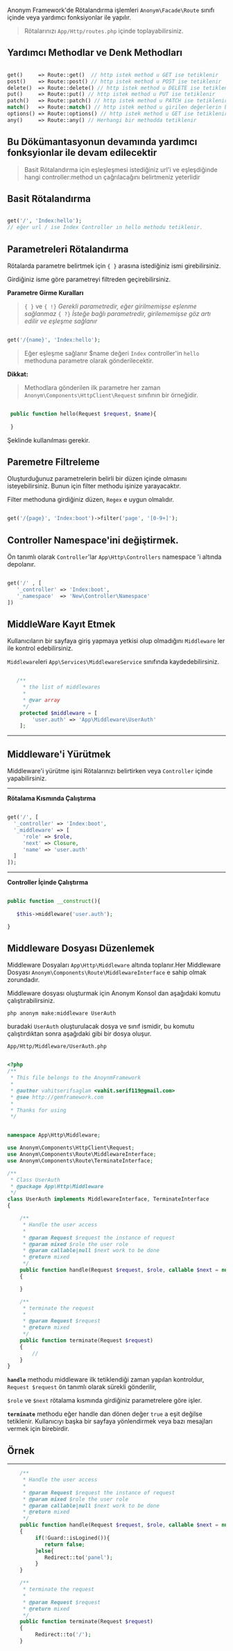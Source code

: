 Anonym Framework'de Rötalandırma işlemleri `Anonym\Facade\Route` sınıfı içinde veya yardımcı fonksiyonlar ile yapılır.

>Rötalarınızı `App/Http/routes.php` içinde toplayabilirsiniz.

Yardımcı Methodlar ve Denk Methodları
-----------

```php

get()     => Route::get()  // http istek method u GET ise tetiklenir
post()    => Route::post() // http istek method u POST ise tetiklenir
delete()  => Route::delete() // http istek method u DELETE ise tetiklenir
put()     => Route::put() // http istek method u PUT ise tetiklenir
patch()   => Route::patch() // http istek method u PATCH ise tetiklenir
match()   => Route::match() // http istek method u girilen değerlerin birine eşitse tetiklenir
options() => Route::options() // http istek method u GET ise tetiklenir
any()     => Route::any() // Herhangi bir methodda tetiklenir
```

**Bu Dökümantasyonun devamında yardımcı fonksyionlar ile devam edilecektir**
------------------

>Basit Rötalandırma için eşleşleşmesi istediğiniz url'i ve eşleşdiğinde hangi controller:method un çağrılacağını belirtmeniz yeterlidir

Basit Rötalandırma
------------


```php

get('/', 'Index:hello');
// eğer url / ise Index Controller ın hello methodu tetiklenir. 

```

Parametreleri Rötalandırma
------------

Rötalarda parametre belirtmek için `{ }` arasına istediğiniz ismi girebilirsiniz.

Girdiğiniz isme göre parametreyi filtreden geçirebilirsiniz.

**Parametre Girme Kuralları**

>`{ }` ve `{ !}` *Gerekli parametredir, eğer girilmemişse eşlenme sağlanmaz*
>`{ ?}` *İsteğe bağlı parametredir, girilememişse göz artı edilir ve eşleşme sağlanır*

```php

get('/{name}', 'Index:hello');

```

>Eğer eşleşme sağlanır $name değeri `Index` controller'in `hello` methoduna parametre olarak gönderilecektir.

**Dikkat:** 
 >Methodlara gönderilen ilk parametre her zaman `Anonym\Components\HttpClient\Request` sınıfının bir örneğidir.

```php

 public function hello(Request $request, $name){
 
 }

```

Şeklinde kullanılması gerekir.


Paremetre Filtreleme
---------------

Oluşturduğunuz parametrelerin belirli bir düzen içinde olmasını isteyebilirsiniz.
Bunun için filter methodu işinize yarayacaktır.

Filter methoduna girdiğiniz düzen, `Regex` e uygun olmalıdır.


```php

get('/{page}', 'Index:boot')->filter('page', '[0-9+]');

```

Controller Namespace'ini değiştirmek.
---------

Ön tanımlı olarak `Controller`'lar `App\Http\Controllers` namespace 'i altında depolanır.

```php

get('/' , [
   '_controller' => 'Index:boot',
   '_namespace'  => 'New\Controller\Namespace'
])

```

MiddleWare Kayıt Etmek
--------

Kullanıcıların bir sayfaya giriş yapmaya yetkisi olup olmadığını `Middleware` ler ile kontrol edebilirsiniz.

`Middleware`leri `App\Services\MiddlewareService` sınıfında kaydedebilirsiniz.

```php

   /**
     * the list of middlewares
     *
     * @var array
     */
    protected $middleware = [
        'user.auth' => 'App\Middleware\UserAuth'
    ];

```

----------

Middleware'i Yürütmek
------

Middleware'i yürütme işini Rötalarınızı belirtirken veya `Controller` içinde yapabilirsiniz.

-------

**Rötalama Kısmında Çalıştırma**

```php

get('/', [
  '_controller' => 'Index:boot',
  '_middleware' => [
     'role' => $role,
     'next' => Closure,
     'name' => 'user.auth'
  ]
]);

```

-------

**Controller İçinde Çalıştırma**

```php

public function __construct(){
 
   $this->middleware('user.auth');

}

```

Middleware Dosyası Düzenlemek
-------------

Middleware Dosyaları `App\Http\Middleware` altında toplanır.Her Middleware Dosyası 
`Anonym\Components\Route\MiddlewareInterface` e sahip olmak zorundadır.

Middleware dosyası oluşturmak için Anonym Konsol dan aşağıdaki komutu çalıştırabilirsiniz.

`php anonym make:middleware UserAuth` 

buradaki `UserAuth` oluşturulacak dosya ve sınıf ismidir, bu komutu çalıştırdıktan sonra aşağıdaki gibi bir dosya oluşur.


`App/Http/Middleware/UserAuth.php`


```php

<?php
/**
 * This file belongs to the AnoynmFramework
 *
 * @author vahitserifsaglam <vahit.serif119@gmail.com>
 * @see http://gemframework.com
 *
 * Thanks for using
 */


namespace App\Http\Middleware;

use Anonym\Components\HttpClient\Request;
use Anonym\Components\Route\MiddlewareInterface;
use Anonym\Components\Route\TerminateInterface;

/**
 * Class UserAuth
 * @package App\Http\Middleware
 */
class UserAuth implements MiddlewareInterface, TerminateInterface
{

    /**
     * Handle the user access
     *
     * @param Request $request the instance of request
     * @param mixed $role the user role
     * @param callable|null $next work to be done
     * @return mixed
     */
    public function handle(Request $request, $role, callable $next = null)
    {

    }

    /**
     * terminate the request
     *
     * @param Request $request
     * @return mixed
     */
    public function terminate(Request $request)
    {
        //
    }
}


```


**`handle`** methodu middleware ilk tetiklendiği zaman yapılan kontroldur, `Request $request` ön tanımlı olarak sürekli gönderilir,

`$role` ve `$next` rötalama kısmında girdiğiniz parametrelere göre işler.

**`terminate`** methodu eğer handle dan dönen değer `true` a eşit değilse tetiklenir. Kullanıcıyı başka bir sayfaya yönlendirmek veya bazı mesajları vermek için birebirdir.

Örnek
-----
******


```php
    /**
     * Handle the user access
     *
     * @param Request $request the instance of request
     * @param mixed $role the user role
     * @param callable|null $next work to be done
     * @return mixed
     */
    public function handle(Request $request, $role, callable $next = null)
    {
         if(!Guard::isLogined()){
            return false;
         }else{
            Redirect::to('panel');
         }
    }

    /**
     * terminate the request
     *
     * @param Request $request
     * @return mixed
     */
    public function terminate(Request $request)
    {
         Redirect::to('/');
    }

```